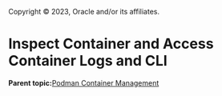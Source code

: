 Copyright © 2023, Oracle and/or its affiliates.

# Inspect Container and Access Container Logs and CLI

**Parent topic:**[Podman Container Management](../topics/cockpit-podman_managing_podman_containers.md)

